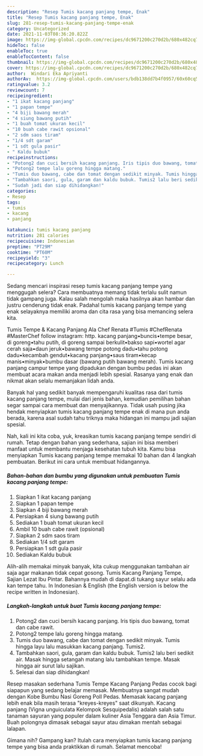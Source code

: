 ```yaml
---
description: "Resep Tumis kacang panjang tempe, Enak"
title: "Resep Tumis kacang panjang tempe, Enak"
slug: 281-resep-tumis-kacang-panjang-tempe-enak
category: Uncategorized
date: 2021-11-03T08:36:20.822Z
image: https://img-global.cpcdn.com/recipes/dc9671200c270d2b/680x482cq70/tumis-kacang-panjang-tempe-foto-resep-utama.jpg
hideToc: false
enableToc: true
enableTocContent: false
thumbnail: https://img-global.cpcdn.com/recipes/dc9671200c270d2b/680x482cq70/tumis-kacang-panjang-tempe-foto-resep-utama.jpg
cover: https://img-global.cpcdn.com/recipes/dc9671200c270d2b/680x482cq70/tumis-kacang-panjang-tempe-foto-resep-utama.jpg
author:  Windari Eka Apriyanti
authorAv:  https://img-global.cpcdn.com/users/bdb138dd7b4f0957/60x60cq50/avatar.jpg
ratingvalue: 3.2
reviewcount: 7
recipeingredient:
- "1 ikat kacang panjang"
- "1 papan tempe"
- "4 biji bawang merah"
- "4 siung bawang putih"
- "1 buah tomat ukuran kecil"
- "10 buah cabe rawit opsional"
- "2 sdm saos tiram"
- "1/4 sdt garam"
- "1 sdt gula pasir"
- " Kaldu bubuk"
recipeinstructions:
- "Potong2 dan cuci bersih kacang panjang. Iris tipis duo bawang, tomat dan cabe rawit."
- "Potong2 tempe lalu goreng hingga matang."
- "Tumis duo bawang, cabe dan tomat dengan sedikit minyak. Tumis hingga layu lalu masukkan kacang panjang. Tumis2."
- "Tambahkan saori, gula, garam dan kaldu bubuk. Tumis2 lalu beri sedikit air. Masak hingga setangah matang lalu tambahkan tempe. Masak hingga air surut lalu sajikan."
- "Sudah jadi dan siap dihidangkan!"
categories:
- Resep
tags:
- tumis
- kacang
- panjang

katakunci: tumis kacang panjang 
nutrition: 281 calories
recipecuisine: Indonesian
preptime: "PT29M"
cooktime: "PT60M"
recipeyield: "3"
recipecategory: Lunch

---
```



Sedang mencari inspirasi resep tumis kacang panjang tempe yang menggugah selera? Cara membuatnya memang tidak terlalu sulit namun tidak gampang juga. Kalau salah mengolah maka hasilnya akan hambar dan justru cenderung tidak enak. Padahal tumis kacang panjang tempe yang enak selayaknya memiliki aroma dan cita rasa yang bisa memancing selera kita.


Tumis Tempe &amp; Kacang Panjang Ala Chef Renata #Tumis #ChefRenata #MasterChef follow instagram: http. kacang panjang•buncis•tempe besar, di goreng•tahu putih, di goreng sampai berkulit•bakso sapi•wortel agar cerah saja•daun jeruk•bawang tempe potong dadu•tahu potong dadu•kecambah gendut•kacang panjang•saus tiram•kecap manis•minyak•bumbu dasar (bawang putih bawang merah). Tumis kacang panjang campur tempe yang dipadukan dengan bumbu pedas ini akan membuat acara makan anda menjadi lebih spesial. Rasanya yang enak dan nikmat akan selalu memanjakan lidah anda.

Banyak hal yang sedikit banyak mempengaruhi kualitas rasa dari tumis kacang panjang tempe, mulai dari jenis bahan, kemudian pemilihan bahan segar sampai cara membuat dan menyajikannya. Tidak usah pusing jika hendak menyiapkan tumis kacang panjang tempe enak di mana pun anda berada, karena asal sudah tahu triknya maka hidangan ini mampu jadi sajian spesial.


Nah, kali ini kita coba, yuk, kreasikan tumis kacang panjang tempe sendiri di rumah. Tetap dengan bahan yang sederhana, sajian ini bisa memberi manfaat untuk membantu menjaga kesehatan tubuh kita. Kamu bisa menyiapkan Tumis kacang panjang tempe memakai 10 bahan dan 4 langkah pembuatan. Berikut ini cara untuk membuat hidangannya.

<!--inarticleads1-->

##### Bahan-bahan dan bumbu yang digunakan untuk pembuatan Tumis kacang panjang tempe:

1. Siapkan 1 ikat kacang panjang
1. Siapkan 1 papan tempe
1. Siapkan 4 biji bawang merah
1. Persiapkan 4 siung bawang putih
1. Sediakan 1 buah tomat ukuran kecil
1. Ambil 10 buah cabe rawit (opsional)
1. Siapkan 2 sdm saos tiram
1. Sediakan 1/4 sdt garam
1. Persiapkan 1 sdt gula pasir
1. Sediakan  Kaldu bubuk


Alih-alih memakai minyak banyak, kita cukup menggunakan tambahan air saja agar makanan tidak cepat gosong. Tumis Kacang Panjang Tempe, Sajian Lezat Ibu Pintar. Bahannya mudah di dapat.di tukang sayur selalu ada kan tempe tahu. In Indonesian &amp; English (the English version is below the recipe written in Indonesian). 

<!--inarticleads2-->

##### Langkah-langkah untuk buat Tumis kacang panjang tempe:

1. Potong2 dan cuci bersih kacang panjang. Iris tipis duo bawang, tomat dan cabe rawit.
1. Potong2 tempe lalu goreng hingga matang.
1. Tumis duo bawang, cabe dan tomat dengan sedikit minyak. Tumis hingga layu lalu masukkan kacang panjang. Tumis2.
1. Tambahkan saori, gula, garam dan kaldu bubuk. Tumis2 lalu beri sedikit air. Masak hingga setangah matang lalu tambahkan tempe. Masak hingga air surut lalu sajikan.
1. Selesai dan siap dihidangkan!

Resep masakan sederhana Tumis Tempe Kacang Panjang Pedas cocok bagi siapapun yang sedang belajar memasak. Membuatnya sangat mudah dengan Kobe Bumbu Nasi Goreng Poll Pedas. Memasak kacang panjang lebih enak bila masih terasa &#34;kreyes-kreyes&#34; saat dikunyah. Kacang panjang (Vigna unguiculata Kelompok Sesquipedalis) adalah salah satu tanaman sayuran yang populer dalam kuliner Asia Tenggara dan Asia Timur. Buah polongnya dimasak sebagai sayur atau dimakan mentah sebagai lalapan. 

Gimana nih? Gampang kan? Itulah cara menyiapkan tumis kacang panjang tempe yang bisa anda praktikkan di rumah. Selamat mencoba!

